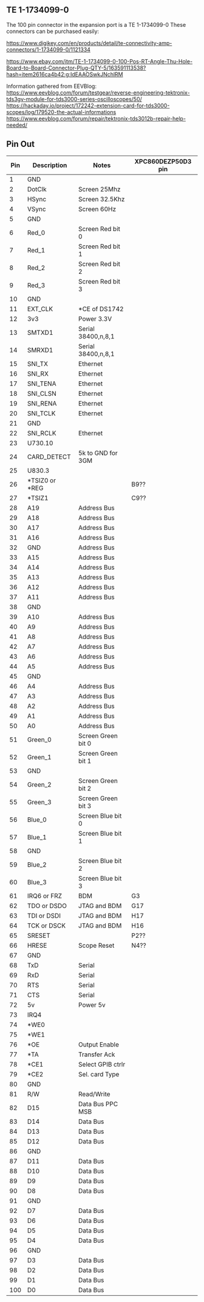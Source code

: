## TE 1-1734099-0

The 100 pin connector in the expansion port is a TE 1-1734099-0
These connectors can be purchased easily:

https://www.digikey.com/en/products/detail/te-connectivity-amp-connectors/1-1734099-0/1121334

https://www.ebay.com/itm/TE-1-1734099-0-100-Pos-RT-Angle-Thu-Hole-Board-to-Board-Connector-Plug-QTY-5/163591113538?hash=item2616ca4b42:g:IdEAAOSwkJNchlRM

Information gathered from EEVBlog:
https://www.eevblog.com/forum/testgear/reverse-engineering-tektronix-tds3gv-module-for-tds3000-series-oscilloscopes/50/
https://hackaday.io/project/172242-extension-card-for-tds3000-scopes/log/179520-the-actual-informations
https://www.eevblog.com/forum/repair/tektronix-tds3012b-repair-help-needed/


## Pin Out
|Pin  | Description   | Notes              | XPC860DEZP50D3 pin |
|-----|-------------  |--------------------|--------------------|
| 1   | GND           |                    |                    |
| 2   | DotClk        | Screen 25Mhz       |                    |
| 3   | HSync         | Screen 32.5Khz     |                    |
| 4   | VSync         | Screen 60Hz        |                    |
| 5   | GND           |                    |                    |
| 6   | Red_0         | Screen Red bit 0   |                    |
| 7   | Red_1         | Screen Red bit 1   |                    |
| 8   | Red_2         | Screen Red bit 2   |                    |
| 9   | Red_3         | Screen Red bit 3   |                    |
| 10  | GND           |                    |                    |
| 11  | EXT_CLK       | *CE of DS1742      |                    |
| 12  | 3v3           | Power 3.3V         |                    |
| 13  | SMTXD1        | Serial 38400,n,8,1 |                    |
| 14  | SMRXD1        | Serial 38400,n,8,1 |                    |
| 15  | SNI_TX        | Ethernet           |                    |
| 16  | SNI_RX        | Ethernet           |                    |
| 17  | SNI_TENA      | Ethernet           |                    |
| 18  | SNI_CLSN      | Ethernet           |                    |
| 19  | SNI_RENA      | Ethernet           |                    |
| 20  | SNI_TCLK      | Ethernet           |                    |
| 21  | GND           |                    |                    |
| 22  | SNI_RCLK      | Ethernet           |                    |
| 23  | U730.10       |                    |                    |
| 24  | CARD_DETECT   | 5k to GND for 3GM  |                    |
| 25  | U830.3        |                    |                    |
| 26  | *TSIZ0 or *REG|                    | B9??               |
| 27  | *TSIZ1        |                    | C9??               |
| 28  | A19           | Address Bus        |                    |
| 29  | A18           | Address Bus        |                    |
| 30  | A17           | Address Bus        |                    |
| 31  | A16           | Address Bus        |                    |
| 32  | GND           | Address Bus        |                    |
| 33  | A15           | Address Bus        |                    |
| 34  | A14           | Address Bus        |                    |
| 35  | A13           | Address Bus        |                    |
| 36  | A12           | Address Bus        |                    |
| 37  | A11           | Address Bus        |                    |
| 38  | GND           |                    |                    |
| 39  | A10           | Address Bus        |                    |
| 40  | A9            | Address Bus        |                    |
| 41  | A8            | Address Bus        |                    |
| 42  | A7            | Address Bus        |                    |
| 43  | A6            | Address Bus        |                    |
| 44  | A5            | Address Bus        |                    |
| 45  | GND           |                    |                    |
| 46  | A4            | Address Bus        |                    |
| 47  | A3            | Address Bus        |                    |
| 48  | A2            | Address Bus        |                    |
| 49  | A1            | Address Bus        |                    |
| 50  | A0            | Address Bus        |                    |
| 51  | Green_0       | Screen Green bit 0 |                    |
| 52  | Green_1       | Screen Green bit 1 |                    |
| 53  | GND           |                    |                    |
| 54  | Green_2       | Screen Green bit 2 |                    |
| 55  | Green_3       | Screen Green bit 3 |                    |
| 56  | Blue_0        | Screen Blue bit 0  |                    |
| 57  | Blue_1        | Screen Blue bit 1  |                    |
| 58  | GND           |                    |                    |
| 59  | Blue_2        | Screen Blue bit 2  |                    |
| 60  | Blue_3        | Screen Blue bit 3  |                    |
| 61  | IRQ6 or FRZ   | BDM                | G3                 |
| 62  | TDO or DSDO   | JTAG and BDM       | G17                |
| 63  | TDI or DSDI   | JTAG and BDM       | H17                |
| 64  | TCK or DSCK   | JTAG and BDM       | H16                |
| 65  | SRESET        |                    | P2??               |
| 66  | HRESE         | Scope Reset        | N4??               |
| 67  | GND           |                    |                    |
| 68  | TxD           | Serial             |                    |
| 69  | RxD           | Serial             |                    |
| 70  | RTS           | Serial             |                    |
| 71  | CTS           | Serial             |                    |
| 72  | 5v            | Power 5v           |                    |
| 73  | IRQ4          |                    |                    |
| 74  | *WE0          |                    |                    |
| 75  | *WE1          |                    |                    |
| 76  | *OE           | Output Enable      |                    |
| 77  | *TA           | Transfer Ack       |                    |
| 78  | *CE1          | Select GPIB ctrlr  |                    |
| 79  | *CE2          | Sel. card Type     |                    |
| 80  | GND           |                    |                    |
| 81  | R/W           | Read/Write         |                    |
| 82  | D15           | Data Bus PPC MSB   |                    |
| 83  | D14           | Data Bus           |                    |
| 84  | D13           | Data Bus           |                    |
| 85  | D12           | Data Bus           |                    |
| 86  | GND           |                    |                    |
| 87  | D11           | Data Bus           |                    |
| 88  | D10           | Data Bus           |                    |
| 89  | D9            | Data Bus           |                    |
| 90  | D8            | Data Bus           |                    |
| 91  | GND           |                    |                    |
| 92  | D7            | Data Bus           |                    |
| 93  | D6            | Data Bus           |                    |
| 94  | D5            | Data Bus           |                    |
| 95  | D4            | Data Bus           |                    |
| 96  | GND           |                    |                    |
| 97  | D3            | Data Bus           |                    |
| 98  | D2            | Data Bus           |                    |
| 99  | D1            | Data Bus           |                    |
| 100 | D0            | Data Bus           |                    |
